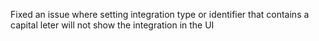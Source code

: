 Fixed an issue where setting integration type or identifier that contains a capital leter will not show the integration in the UI